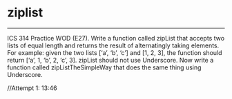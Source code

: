 # ziplist
-----
 ICS 314 Practice WOD (E27). Write a function called
 zipList that accepts two lists of equal length and
 returns the result of alternatingly taking elements.
 For example: given the two lists [‘a’, ‘b’, ‘c’] and 
 [1, 2, 3], the function should return [‘a’, 1, ‘b’, 2, ‘c’, 3].
 zipList should not use Underscore. Now write a function called
 zipListTheSimpleWay that does the same thing using Underscore.
 
 //Attempt 1: 13:46
